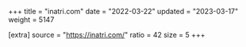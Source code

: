 +++
title = "inatri.com"
date = "2022-03-22"
updated = "2023-03-17"
weight = 5147

[extra]
source = "https://inatri.com/"
ratio = 42
size = 5
+++
